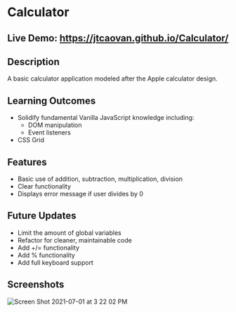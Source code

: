 # Calculator

## Live Demo: https://jtcaovan.github.io/Calculator/

## Description 

A basic calculator application modeled after the Apple calculator design. 

## Learning Outcomes
* Solidify fundamental Vanilla JavaScript knowledge including:
    * DOM manipulation
    * Event listeners
* CSS Grid

## Features
* Basic use of addition, subtraction, multiplication, division
* Clear functionality 
* Displays error message if user divides by 0

## Future Updates
* Limit the amount of global variables
* Refactor for cleaner, maintainable code
* Add +/= functionality
* Add % functionality
* Add full keyboard support

## Screenshots 

![Screen Shot 2021-07-01 at 3 22 02 PM](https://user-images.githubusercontent.com/61437879/124195875-1a7cfd00-da80-11eb-8136-aba781b6eb92.png)
